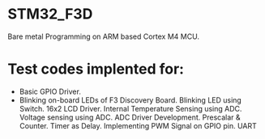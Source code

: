 # STM32_F3D
Bare metal Programming on ARM based Cortex M4 MCU.
# Test codes implented for:
* Basic GPIO Driver.
* Blinking on-board LEDs of F3 Discovery Board.
Blinking LED using Switch.
16x2 LCD Driver.
Internal Temperature Sensing using ADC.
Voltage sensing using ADC.
ADC Driver Development.
Prescalar & Counter.
Timer as Delay.
Implementing PWM Signal on GPIO pin.
UART
